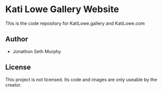# Kati Lowe Gallery Website

This is the code repository for KatiLowe.gallery and KatiLowe.com

## Author

* Jonathon Seth Murphy

## License

This project is not licensed. Its code and images are only useable by the creator.
